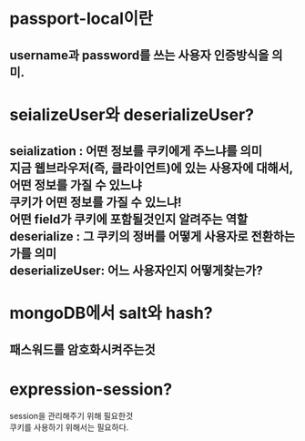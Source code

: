 passport-local이란
============================
username과 password를 쓰는 사용자 인증방식을 의미.
-----------------------------------------------
seializeUser와 deserializeUser?
========================================
seialization : 어떤 정보를 쿠키에게 주느냐를 의미<br/>
지금 웹브라우저(즉, 클라이언트)에 있는 사용자에 대해서, 어떤 정보를 가질 수 있느냐<br/>
쿠키가 어떤 정보를 가질 수 있느냐!<br/>
어떤 field가 쿠키에 포함될것인지 알려주는 역할<br/>
deserialize : 그 쿠키의 정버를 어떻게 사용자로 전환하는가를 의미<br/>
deserializeUser: 어느 사용자인지 어떻게찾는가?
------------------------------------
mongoDB에서 salt와 hash?
======================================
패스워드를 암호화시켜주는것
------------------------------
expression-session?
=========================
session을 관리해주기 위해 필요한것<br>
쿠키를 사용하기 위해서는 필요하다.